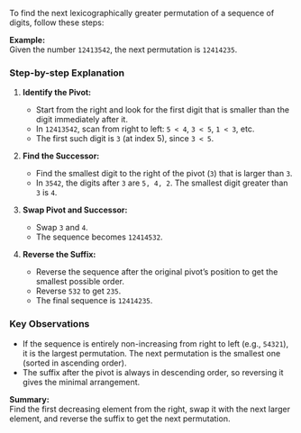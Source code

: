 To find the next lexicographically greater permutation of a sequence of digits, follow these steps:

**Example:**  
Given the number `12413542`, the next permutation is `12414235`.

### Step-by-step Explanation

1. **Identify the Pivot:**
   - Start from the right and look for the first digit that is smaller than the digit immediately after it.  
   - In `12413542`, scan from right to left: `5 < 4`, `3 < 5`, `1 < 3`, etc.  
   - The first such digit is `3` (at index 5), since `3 < 5`.

2. **Find the Successor:**
   - Find the smallest digit to the right of the pivot (`3`) that is larger than `3`.  
   - In `3542`, the digits after `3` are `5, 4, 2`. The smallest digit greater than `3` is `4`.

3. **Swap Pivot and Successor:**
   - Swap `3` and `4`.  
   - The sequence becomes `12414532`.

4. **Reverse the Suffix:**
   - Reverse the sequence after the original pivot’s position to get the smallest possible order.  
   - Reverse `532` to get `235`.  
   - The final sequence is `12414235`.

### Key Observations

- If the sequence is entirely non-increasing from right to left (e.g., `54321`), it is the largest permutation. The next permutation is the smallest one (sorted in ascending order).
- The suffix after the pivot is always in descending order, so reversing it gives the minimal arrangement.

**Summary:**  
Find the first decreasing element from the right, swap it with the next larger element, and reverse the suffix to get the next permutation.





